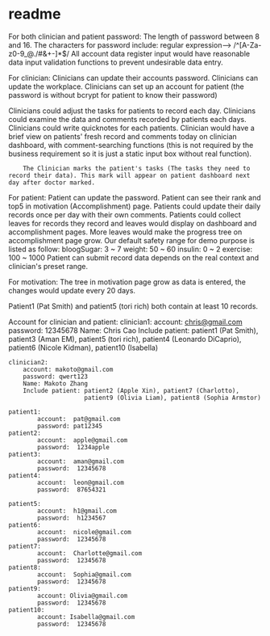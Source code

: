 # readme
For both clinician and patient password:
        The length of password between 8 and 16.
        The characters for password include: regular expression-->  /^[A-Za-z0-9_@./#&+-]*$/ 
 All account data register input would have reasonable data input validation functions to prevent undesirable data entry.
 
For clinician:
        Clinicians can update their accounts password.
        Clinicians can update the workplace.
        Clinicians can set up an account for patient (the password is without bcrypt for patient to know their password)

 Clinicians could adjust the tasks for patients to record each day. 
 Clinicians could examine the data and comments recorded by patients each days. 
 Clinicians could write quicknotes for each patients. 
        Clinician would have a brief view on patients' fresh record and comments today on clinician dashboard, with comment-searching functions (this is not required by the business requirement so it is just a static input box without real function).

        The Clinician marks the patient's tasks (The tasks they need to record their data). This mark will appear on patient dashboard next day after doctor marked. 


For patient:
	Patient can update the password.
	Patient can see their rank and top5 in motivation (Accomplishment) page.
	Patients could update their daily records once per day with their own comments. 
	Patients could collect leaves for records they record and leaves would display on dashboard and accomplishment pages. More leaves would make the progress tree on accomplishment page grow.
        Our default safety range for demo purpose is listed as follow:
                bloogSugar:  3 ~ 7
                weight:  50 ~ 60
                insulin:  0 ~ 2
                exercise:  100 ~ 1000
        Patient can submit record data depends on the real context and clinician's preset range.
        

For motivation:
        The tree in motivation page grow as data is entered, the changes would update every 20 days.


Patient1 (Pat Smith) and patient5 (tori rich) both contain at least 10 records.


Account for clinician and patient:
    clinician1: 
        account: chris@gmail.com
        password: 12345678
        Name: Chris Cao
        Include patient: patient1 (Pat Smith), patient3 (Aman EM),
                         patient5 (tori rich), patient4 (Leonardo DiCaprio),
                         patient6 (Nicole Kidman), patient10 (Isabella)

    clinician2: 
        account: makoto@gmail.com
        password: qwert123
        Name: Makoto Zhang
        Include patient: patient2 (Apple Xin), patient7 (Charlotto),
                         patient9 (Olivia Liam), patient8 (Sophia Armstor)

    patient1: 
            account:  pat@gmail.com
            password: pat12345
    patient2:
            account:  apple@gmail.com
            password:  1234apple
    patient3:
            account:  aman@gmail.com
            password:  12345678
    patient4:
            account:  leon@gmail.com 
            password:  87654321

    patient5:
            account:  h1@gmail.com 
            password:  h1234567
    patient6:
            account:  nicole@gmail.com
            password:  12345678
    patient7:
            account:  Charlotte@gmail.com
            password:  12345678
    patient8:
            account:  Sophia@gmail.com
            password:  12345678
    patient9:
            account: Olivia@gmail.com
            password:  12345678
    patient10:
            account: Isabella@gmail.com
            password:  12345678


